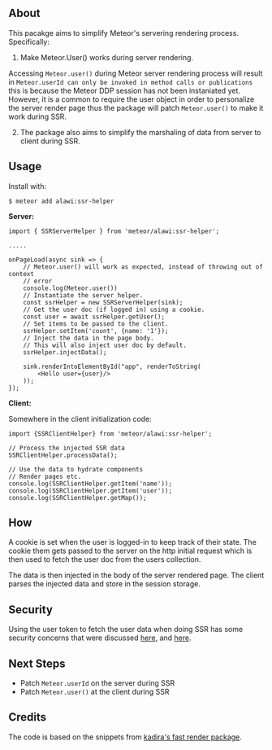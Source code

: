 ## About

This pacakge aims to simplify Meteor's servering rendering process. Specifically:

1. Make Meteor.User() works during server rendering.

Accessing ```Meteor.user()``` during Meteor server rendering process will result in
```Meteor.userId can only be invoked in method calls or publications```
this is because the Meteor DDP session has not been instaniated yet. However, it is a common to require the user object in order to personalize the server render page thus the package will patch ```Meteor.user()``` to make it work during SSR.

2. The package also aims to simplify the marshaling of data from server to client during SSR.


## Usage

Install with:

```
$ meteor add alawi:ssr-helper
```

**Server:**


```
import { SSRServerHelper } from 'meteor/alawi:ssr-helper';

.....

onPageLoad(async sink => {
    // Meteor.user() will work as expected, instead of throwing out of context 
    // error
    console.log(Meteor.user())
    // Instantiate the server helper.
    const ssrHelper = new SSRServerHelper(sink);
    // Get the user doc (if logged in) using a cookie.
    const user = await ssrHelper.getUser();
    // Set items to be passed to the client.
    ssrHelper.setItem('count', {name: '1'});
    // Inject the data in the page body.
    // This will also inject user doc by default.
    ssrHelper.injectData();
    
    sink.renderIntoElementById("app", renderToString(
        <Hello user={user}/>
    ));
});
```

**Client:**

Somewhere in the client initialization code:

```
import {SSRClientHelper} from 'meteor/alawi:ssr-helper';

// Process the injected SSR data
SSRClientHelper.processData();

// Use the data to hydrate components
// Render pages etc.
console.log(SSRClientHelper.getItem('name'));
console.log(SSRClientHelper.getItem('user'));
console.log(SSRClientHelper.getMap());
```

## How
A cookie is set when the user is logged-in to keep track of their state. The cookie 
them gets passed to the server on the http initial request which is then used to fetch the user doc 
from the users collection.

The data is then injected in the body of the server rendered page. The client parses the injected
data and store in the session storage. 

## Security

Using the user token to fetch the user data when doing SSR has some security concerns that were discussed [here](https://github.com/kadirahq/fast-render/issues/145), and [here](https://blog.meteor.com/why-meteor-doesnt-use-session-cookies-e988544f52c9).

## Next Steps
- Patch ```Meteor.userId``` on the server during SSR
- Patch ```Meteor.user()``` at the client during SSR

## Credits
The code is based on the snippets from [kadira's fast render package](https://github.com/kadirahq/fast-render). 
